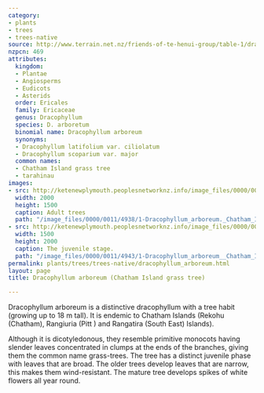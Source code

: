 ```yaml
---
category:
- plants
- trees
- trees-native
source: http://www.terrain.net.nz/friends-of-te-henui-group/table-1/dracophyllum-arboretum-chatham-island-grass-tree.html
nzpcn: 469
attributes:
  kingdom:
  - Plantae
  - Angiosperms
  - Eudicots
  - Asterids
  order: Ericales
  family: Ericaceae
  genus: Dracophyllum
  species: D. arboretum
  binomial name: Dracophyllum arboreum
  synonyms:
  - Dracophyllum latifolium var. ciliolatum
  - Dracophyllum scoparium var. major
  common names:
  - Chatham Island grass tree
  - tarahinau
images:
- src: http://ketenewplymouth.peoplesnetworknz.info/image_files/0000/0011/4938/1-Dracophyllum_arboreum._Chatham_Islands__March_2017._Chatham_Islands__March_2017.jpg
  width: 2000
  height: 1500
  caption: Adult trees
  path: "/image_files/0000/0011/4938/1-Dracophyllum_arboreum._Chatham_Islands__March_2017._Chatham_Islands__March_2017.jpg"
- src: http://ketenewplymouth.peoplesnetworknz.info/image_files/0000/0011/4943/1-Dracophyllum_arboreum__Chatham_Island_grass_tree__._Chatham_Island__March_2017.jpg
  width: 1500
  height: 2000
  caption: The juvenile stage.
  path: "/image_files/0000/0011/4943/1-Dracophyllum_arboreum__Chatham_Island_grass_tree__._Chatham_Island__March_2017.jpg"
permalink: plants/trees/trees-native/dracophyllum_arboreum.html
layout: page
title: Dracophyllum arboreum (Chatham Island grass tree)

---
```

Dracophyllum arboreum is a distinctive dracophyllum with a tree habit (growing up to 18 m tall). It is endemic to Chatham Islands (Rekohu (Chatham), Rangiuria (Pitt ) and Rangatira (South East) Islands). 

Although it is dicotyledonous, they resemble primitive monocots having slender leaves concentrated in clumps at the ends of the branches, giving them the common name grass-trees.
The tree has a distinct juvenile phase with leaves that are broad. The older trees develop leaves that are narrow, this makes them wind-resistant.
The mature tree develops spikes of white flowers all year round.
